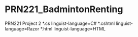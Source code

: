 # PRN221_BadmintonRenting
PRN221 Project 2
*.cs linguist-language=C#
*.cshtml linguist-language=Razor
*.html linguist-language=HTML
